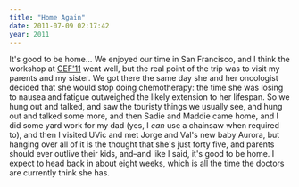 ```yaml
---
title: "Home Again"
date: 2011-07-09 02:17:42
year: 2011
---
```

It's good to be home... We enjoyed our time in San Francisco, and I think the workshop at <a href="http://www.frbsf.org/economics/conferences/1106/agenda.php">CEF'11</a> went well, but the real point of the trip was to visit my parents and my sister.  We got there the same day she and her oncologist decided that she would stop doing chemotherapy: the time she was losing to nausea and fatigue outweighed the likely extension to her lifespan.  So we hung out and talked, and saw the touristy things we usually see, and hung out and talked some more, and then Sadie and Maddie came home, and I did some yard work for my dad (yes, I <em>can</em> use a chainsaw when required to), and then I visited UVic and met Jorge and Val's new baby Aurora, but hanging over all of it is the thought that she's just forty five, and parents should ever outlive their kids, and–and like I said, it's good to be home.  I expect to head back in about eight weeks, which is all the time the doctors are currently think she has.
